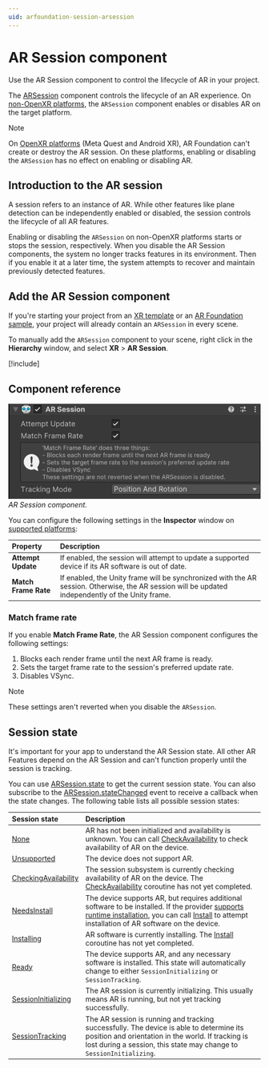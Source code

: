 ```yaml
---
uid: arfoundation-session-arsession
---
```

# AR Session component

Use the AR Session component to control the lifecycle of AR in your project.

The [ARSession](xref:UnityEngine.XR.ARFoundation.ARSession) component controls the lifecycle of an AR experience. On [non-OpenXR platforms](xref:arfoundation-manual#platforms), the `ARSession` component enables or disables AR on the target platform.

> [!NOTE]
> On [OpenXR platforms](xref:arfoundation-manual#platforms) (Meta Quest and Android XR), AR Foundation can't create or destroy the AR session. On these platforms, enabling or disabling the `ARSession` has no effect on enabling or disabling AR.

## Introduction to the AR session

A session refers to an instance of AR. While other features like plane detection can be independently enabled or disabled, the session controls the lifecycle of all AR features.

Enabling or disabling the `ARSession` on non-OpenXR platforms starts or stops the session, respectively. When you disable the AR Session components, the system no longer tracks features in its environment. Then if you enable it at a later time, the system attempts to recover and maintain previously detected features.

<a id="add-session"></a>

## Add the AR Session component

If you're starting your project from an [XR template](xref:um-xr-create-projects#templates) or an [AR Foundation sample](https://github.com/Unity-Technologies/arfoundation-samples), your project will already contain an `ARSession` in every scene.

To manually add the `ARSession` component to your scene, right click in the **Hierarchy** window, and select **XR** &gt; **AR Session**.

[!include[](../../snippets/manager-note.md)]

## Component reference

![AR Session component](../../images/ar-session.png)<br/>*AR Session component.*

You can configure the following settings in the **Inspector** window on [supported platforms](xref:arfoundation-session-platform-support#optional-feature-support):

| Property | Description |
| :------- | :---------- |
| **Attempt Update** | If enabled, the session will attempt to update a supported device if its AR software is out of date. |
| **Match Frame Rate** | If enabled, the Unity frame will be synchronized with the AR session. Otherwise, the AR session will be updated independently of the Unity frame. |

### Match frame rate

If you enable **Match Frame Rate**, the AR Session component configures the following settings:

1. Blocks each render frame until the next AR frame is ready.
2. Sets the target frame rate to the session's preferred update rate.
3. Disables VSync.

> [!NOTE]
> These settings aren't reverted when you disable the `ARSession`.

<a id="session-state"></a>

## Session state

It's important for your app to understand the AR Session state. All other AR Features depend on the AR Session and can't function properly until the session is tracking.

You can use [ARSession.state](xref:UnityEngine.XR.ARFoundation.ARSession.state) to get the current session state. You can also subscribe to the [ARSession.stateChanged](xref:UnityEngine.XR.ARFoundation.ARSession.stateChanged) event to receive a callback when the state changes. The following table lists all possible session states:

| Session state | Description |
| :------------ | :---------- |
| [None](xref:UnityEngine.XR.ARFoundation.ARSessionState.None) | AR has not been initialized and availability is unknown. You can call [CheckAvailability](xref:UnityEngine.XR.ARFoundation.ARSession.CheckAvailability) to check availability of AR on the device. |
| [Unsupported](xref:UnityEngine.XR.ARFoundation.ARSessionState.Unsupported) | The device does not support AR. |
| [CheckingAvailability](xref:UnityEngine.XR.ARFoundation.ARSessionState.CheckingAvailability) | The session subsystem is currently checking availability of AR on the device. The [CheckAvailability](xref:UnityEngine.XR.ARFoundation.ARSession.CheckAvailability) coroutine has not yet completed. |
| [NeedsInstall](xref:UnityEngine.XR.ARFoundation.ARSessionState.NeedsInstall) | The device supports AR, but requires additional software to be installed. If the provider [supports runtime installation](xref:UnityEngine.XR.ARSubsystems.XRSessionSubsystemDescriptor.supportsInstall), you can call [Install](xref:UnityEngine.XR.ARFoundation.ARSession.Install) to attempt installation of AR software on the device. |
| [Installing](xref:UnityEngine.XR.ARFoundation.ARSessionState.Installing) | AR software is currently installing. The [Install](xref:UnityEngine.XR.ARFoundation.ARSession.Install) coroutine has not yet completed. |
| [Ready](xref:UnityEngine.XR.ARFoundation.ARSessionState.Ready) | The device supports AR, and any necessary software is installed. This state will automatically change to either `SessionInitializing` or `SessionTracking`. |
| [SessionInitializing](xref:UnityEngine.XR.ARFoundation.ARSessionState.SessionInitializing) | The AR session is currently initializing. This usually means AR is running, but not yet tracking successfully. |
| [SessionTracking](xref:UnityEngine.XR.ARFoundation.ARSessionState.SessionTracking) | The AR session is running and tracking successfully. The device is able to determine its position and orientation in the world. If tracking is lost during a session, this state may change to `SessionInitializing`. |
